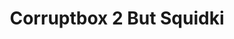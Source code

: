 ---
slug: corruptbox-2-but-squidki
title: Corruptbox 2 But Squidki
description: "Corruptbox 2 But Squidki is an exciting online game. Play for free directly in your browser!"
icon: /images/new_mods/Corruptbox 2 But Sprinkle.png
url: https://wowtbc.net/sprunkin/corruptbox2-but-sprunki/index.html
previewImage: /images/new_mods/Corruptbox 2 But Sprinkle.png
type: new mods

# SEO配置
seo:
  title: "Corruptbox 2 But Squidki - Play Free Online Game | Fun Browser Games"
  description: "Corruptbox 2 But Squidki - Play this fun online game for free in your browser. No download required!"
  ogImage: "/images/new_mods/Corruptbox 2 But Sprinkle.png"
  keywords: "corruptbox-2-but-squidki, online game, browser game, free game, new mods game, play online"

videoUrls:
  - https://www.youtube.com/embed/example1
  - https://www.youtube.com/embed/example2

whyPlay:
  title: "Why Play Corruptbox 2 But Squidki?"
  items:
    - "Immersive Gameplay: Corruptbox 2 But Squidki offers an engaging and immersive gaming experience that will keep you entertained for hours"
    - "Challenging Levels: Test your skills with increasingly difficult challenges and obstacles"
    - "Beautiful Graphics: Enjoy stunning visuals and smooth animations that bring the game world to life"
    - "Regular Updates: New content and features are added regularly to keep the game fresh and exciting"
    - "Free to Play: Experience all the fun without spending a penny"
    - "Community Features: Connect with other players, share strategies, and compete for high scores"
    - "Cross-Platform: Play on any device with a web browser, no downloads required"

features:
  title: "Key Features of Corruptbox 2 But Squidki"
  image: "/images/new_mods/Corruptbox 2 But Sprinkle.png"
  items:
    - "Intuitive Controls: Easy to learn controls make Corruptbox 2 But Squidki accessible for players of all skill levels"
    - "Multiple Game Modes: Enjoy various gameplay options that provide different challenges and experiences"
    - "Character Customization: Personalize your gaming experience with unique characters and items"
    - "Achievement System: Complete special tasks to earn rewards and recognition"
    - "Leaderboards: Compete with players worldwide and see who can achieve the highest scores"

characteristics:
  title: "Game Characteristics"
  image: "/images/new_mods/Corruptbox 2 But Sprinkle.png"
  items:
    - "Genre: New mods game with elements of strategy and skill"
    - "Difficulty: Suitable for both casual gamers and those seeking a challenge"
    - "Play Time: Quick sessions or extended gameplay, depending on your preference"
    - "Art Style: Vibrant and engaging visuals that enhance the gaming experience"
    - "Sound Design: Immersive audio that complements the gameplay perfectly"

info: "Corruptbox 2 But Squidki is an exciting online game that offers players a unique and engaging gaming experience. With its intuitive controls, stunning visuals, and challenging gameplay, Corruptbox 2 But Squidki provides hours of entertainment for players of all ages and skill levels. Whether you're looking for a quick gaming session during a break or an extended play session, Corruptbox 2 But Squidki delivers an immersive experience that will keep you coming back for more. The game features multiple levels of increasing difficulty, ensuring that players are constantly challenged as they progress. With regular updates adding new content and features, Corruptbox 2 But Squidki remains fresh and exciting, providing endless entertainment options for its growing community of players."

howToPlayIntro: "Welcome to Corruptbox 2 But Squidki! This guide will walk you through the basics and help you master the game. Whether you're a beginner or looking to improve your skills, these tips and instructions will enhance your gaming experience."

howToPlaySteps:
  - title: "Getting Started"
    description: "Begin your Corruptbox 2 But Squidki adventure by familiarizing yourself with the controls. Use your keyboard or mouse to navigate through the game interface. The tutorial will guide you through the basic mechanics and help you understand the objectives."
  - title: "Understanding the Objectives"
    description: "In Corruptbox 2 But Squidki, your main goal is to progress through levels by completing specific objectives. Each level presents unique challenges that require different strategies and approaches."
  - title: "Mastering the Controls"
    description: "Practice using the controls to improve your precision and reaction time. Corruptbox 2 But Squidki requires quick reflexes and strategic thinking to overcome obstacles and defeat opponents."
  - title: "Utilizing Power-ups"
    description: "Collect power-ups throughout the game to enhance your abilities and overcome difficult challenges. Each power-up offers unique advantages that can be crucial for success."
  - title: "Developing Strategies"
    description: "As you progress in Corruptbox 2 But Squidki, develop effective strategies for different scenarios. Analyze patterns, anticipate challenges, and adapt your approach to maximize your performance."

faq:
  title: "Frequently Asked Questions about Corruptbox 2 But Squidki"
  items:
    - question: "Is Corruptbox 2 But Squidki free to play?"
      answer: "Yes, Corruptbox 2 But Squidki is completely free to play directly in your web browser. No downloads or purchases are required to enjoy the full game experience."
    - question: "Can I play Corruptbox 2 But Squidki on mobile devices?"
      answer: "Yes, Corruptbox 2 But Squidki is optimized for both desktop and mobile play. You can enjoy the game on any device with a web browser and internet connection."
    - question: "Are there any in-game purchases?"
      answer: "While Corruptbox 2 But Squidki is free to play, there may be optional in-game purchases available for cosmetic items or additional features that don't affect core gameplay."
    - question: "How often is Corruptbox 2 But Squidki updated?"
      answer: "The developers regularly update Corruptbox 2 But Squidki with new content, features, and improvements based on player feedback and game performance."
    - question: "Can I play Corruptbox 2 But Squidki offline?"
      answer: "Currently, Corruptbox 2 But Squidki requires an internet connection to play as it's a browser-based online game."
    - question: "Is Corruptbox 2 But Squidki suitable for children?"
      answer: "Yes, Corruptbox 2 But Squidki is designed to be family-friendly and suitable for players of all ages."
    - question: "How do I report bugs or issues?"
      answer: "If you encounter any problems while playing Corruptbox 2 But Squidki, you can report them through the game's support page or contact the developers directly through their website."
    - question: "Still Have Questions?"
      answer: "If you have additional questions about Corruptbox 2 But Squidki that aren't covered in this FAQ, please visit our support center or contact our customer service team for assistance."
---